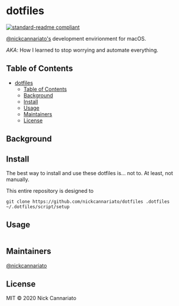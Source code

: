# dotfiles

[![standard-readme compliant](https://img.shields.io/badge/standard--readme-OK-green.svg?style=flat-square)](https://github.com/RichardLitt/standard-readme)

[@nickcannariato's](https://github.com/nickcannariato) development envirionment for macOS.

_AKA_: How I learned to stop worrying and automate everything.

## Table of Contents

- [dotfiles](#dotfiles)
  - [Table of Contents](#table-of-contents)
  - [Background](#background)
  - [Install](#install)
  - [Usage](#usage)
  - [Maintainers](#maintainers)
  - [License](#license)

## Background

## Install

The best way to install and use these dotfiles is... not to. At least, not manually.

This entire repository is designed to 

```shell
git clone https://github.com/nickcannariato/dotfiles .dotfiles
~/.dotfiles/script/setup
```

## Usage

```shell
```

## Maintainers

[@nickcannariato](https://github.com/nickcannariato)

## License

MIT © 2020 Nick Cannariato
